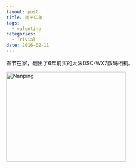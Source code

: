 ```yaml
---
layout: post
title: 南平印象
tags:
  - valentine
categories:
  - Trivial
date: 2016-02-11
---
```


春节在家，翻出了6年前买的大法DSC-WX7数码相机。

<a data-flickr-embed="true" data-header="true" data-footer="true"  href="https://www.flickr.com/photos/wittyfilter/albums/72157664395163631" title="Nanping"><img src="https://farm2.staticflickr.com/1504/24930002426_76d9137b70_n.jpg" width="320" height="240" alt="Nanping"></a><script async src="//embedr.flickr.com/assets/client-code.js" charset="utf-8"></script>



